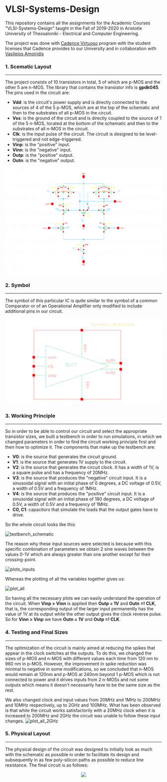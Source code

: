 # VLSI-Systems-Design
 This repository contains all the assignments for the Academic Courses "VLSI-Systems-Design" taught in the Fall of 2019-2020 in Aristotle University of Thessaloniki - Electrical and Computer Engineering. 

The project was done with [Cadence Virtuoso](https://www.cadence.com/en_US/home/tools/custom-ic-analog-rf-design/layout-design/virtuoso-layout-suite.html) program with the student licenses that Cadence provides to our University and in collaboration with [Vasileios Amoiridis](https://github.com/vamoirid)

### 1. Scematic Layout

---

The project consists of 10 transistors in total, 5 of which are p-MOS and the other 5 are n-MOS. The library that contains the transistor info is **gpdk045**. The pins used in the circuit are:

* **Vdd**: is the circuit's power supply and is directly connected to the sources of 4 of the 5 p-MOS, which are at the top of the schematic and then to the substrates of all p-MOS in the circuit.
* **Vss**: is the ground of the circuit and is directly coupled to the source of 1 of the 5 n-MOS, located at the bottom of the schematic and then to the substrates of all n-MOS in the circuit.
* **Clk**: is the input pulse of the circuit. The circuit is designed to be level-triggered and not edge-triggered.
* **Vinp**: is the "positive" input.
* **Vinn**: is the "negative" input.
* **Outp**: is the "positive" output.
* **Outn**: is the "negative" output.

![schematic](https://github.com/tsoukias/VLSI-Systems-Design-2019-2020/blob/master/Graphs_Results/CADs/Schematic.png)

### 2. Symbol

---

The symbol of this particular IC is quite similar to the symbol of a common Comparator or of an Operational Amplifier only modified to include additional pins in our circuit.

![schematic symbol](https://github.com/tsoukias/VLSI-Systems-Design-2019-2020/blob/master/Graphs_Results/CADs/Symbol.png)

### 3. Working Principle

---

So in order to be able to control our circuit and select the appropriate transistor sizes, we built a testbench in order to run simulations, in which we changed parameters in order to find the circuit working principle first and then how to optimize it. The components that make up the testbench are:

* **V0**: is the source that generates the circuit ground.
* **V1**: is the source that generates 1V supply to the circuit.
* **V2**: is the source that generates the circuit clock. It has a width of 1V, is a square pulse and has a frequency of 20MHz.
* **V3**: is the source that produces the "negative" circuit input. It is a sinusoidal signal with an initial phase of 0 degrees, a DC voltage of 0.5V, a width of 0.5V and a frequency of 1MHz.
* **V4**: is the source that produces the "positive" circuit input. It is a sinusoidal signal with an initial phase of 180 degrees, a DC voltage of 0.5V, a width of 0.5V and a frequency of 1MHz.
* **C0, C1**: capacitors that simulate the loads that the output gates have to drive.

So the whole circuit looks like this:

![testbench_schematic](https://github.com/tsoukias/VLSI-Systems-Design-2019-2020/Graphs_Results/CADs/Testbench.png)

The reason why these input sources were selected is because with this specific combination of parameters we obtain 2 sine waves between the values 0-1V which are always greater than one another except for their crossing-point.

![plots_inputs](https://github.com/tsoukias/VLSI-Systems-Design-2019-2020/Graphs_Results/plots/Inputs_white.png)

Whereas the plotting of all the variables together gives us:

![plot_all](https://github.com/tsoukias/VLSI-Systems-Design-2019-2020/Graphs_Results/plots/All_white.png)

So having all the necessary plots we can easily understand the operation of the circuit. When **Vinp > Vinn** is applied then **Outp = 1V** and **Outn =! CLK**, that is, the corresponding output of the larger input permanently has the value of 1V at its output while the other output gives the clock reverse pulse. So for **Vinn > Vinp** we have **Outn = 1V** and **Outp =! CLK**.

### 4. Testing and Final Sizes

---

The optimization of the circuit is mainly aimed at reducing the spikes that appear in the clock switches at the outputs. To do this, we changed the sizes of p-MOS and n-MOS with different values each time from 120 nm to 960 nm in p-MOS. However, the improvement in spike reduction was minimal to negative in some modifications, so we concluded that n-MOS would remain at 120nm and p-MOS at 240nm beyond 1 p-MOS which is not connected to power and it drives inputs from 2 n-MOSs and not some outputs which means it doesn't necessarily have to be the same size as the rest.

We also changed clock and input values from 20MHz and 1MHz to 200MHz and 10MHz respectively, up to 2GHz and 100MHz. What has been observed is that while the circuit works satisfactorily with a 20MHz clock when it is increased to 200MHz and 2GHz the circuit was unable to follow these input changes.
![plot_all_2GHz](https://github.com/tsoukias/VLSI-Systems-Design-2019-2020/Graphs_Results/TESTs/Freq100MHz_white.png)

### 5. Physical Layout

---

The physical design of the circuit was designed to initially look as much with the schematic as possible in order to facilitate its design and subsequently in as few poly-silicon paths as possible to reduce line resistance. The final circuit is as follows:
<p align="center"><img src="https://github.com/tsoukias/VLSI-Systems-Design-2019-2020/Graphs_Results/CADs/physical_final.png"></p>

